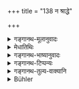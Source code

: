 +++
title = "138 न श्राद्धे"

+++

<details><summary>गङ्गानथ-मूलानुवादः</summary>

At a Śrāddha one should not feed a friend; his acquisition shall be made by means of riches. At a Śrāddha one should feed him whom he regards neither as friend nor as foe.—(138)
</details>

<details><summary>मेधातिथिः</summary>

सत्याम् एव श्रोत्रियत्वादिपूर्वगुणसंपदि मैत्र्यादिनिमित्तेन प्रतिषेधो ऽयम् । **मित्रं** समानसुखदुःखम् आत्मनिर्विशेषं **न श्राद्धे भोजयेत्** । **धनैर्** अन्यैर् **अस्य** मित्रस्य स्वीकारो मैत्रीकरणम् । अविच्छेदो वा मैत्र्यम्, उपकार इति यावत् । न केवलं न मित्रं भोजयेत्, यावद् अरिं शत्रुम् अपि । **नारिं न मित्रं यं विद्यात्** । यत्र न रागो न द्वेषो न चान्यः कश्चित् संबन्धो यत्र प्रीतिनिमित्ता कार्यार्थता शङ्क्यते, अरिमित्रयोः प्रदर्शनार्थत्वात् । तथा संबन्धाशङ्कयैव मातामहादयो ऽनुकल्पपक्षोक्ताः । 

- <u>शत्राव्</u> अपि मैत्रीकरणार्थदानसंभावना यदि, मैत्रीकरणम् इति संग्रहः, अरिसंग्रहणं न कर्तव्यम् । 

- <u>विस्पष्टार्थं</u> भविष्यति ॥ ३.१२८ ॥
</details>

<details><summary>गङ्गानथ-भाष्यानुवादः</summary>

Even when endowed with the aforesaid qualifications of ‘Vedic learning’ and the rest, the man shall not be fed on account of his being a friend; this is the prohibition contained in this verse.

‘*A* *friend*’—one whose happiness and unhappiness are the same as one’s own, and who is in no way different from himself,—‘*one should not feed at a Śrāddha*.’

‘*By means of riches*’— by means of other kinds of gifts—‘the acquisition’ of the friend should be made; his friendship obtained; or the benefit of ‘friendship’ may consist in *non-separation*.

It is not only the friend that one shall not feed; the enemy also should not be fed. ‘*Him whom he regards neither as friend* *nor* *as foe*,’— towards whom one eutertains feelings of neither affection, nor aversion: in regard to whom there could be no suspicion of any relationship due to affection or any other motive; the mention of the ‘friend or foe’ being only illustrative. It is on account of the suspicion of such relationship that the maternal grandfather and others have been mentioned (in 147, 148 below) as secondary alternatives.

“There is possibility of the enemy being fed only where one wishes make a friend of him; hence he also being included under ‘friend’ (should not have been mentioned separately).”

The separate mention is expected to make the matter dearer.—(138)
</details>

<details><summary>गङ्गानथ-टिप्पन्यः</summary>

This verse is quoted in *Madanapārijāta* (p. 559);—in *Aparārka* (p.
448);—in *Hemādri* (Śrāddha, p. 401);—and in *Śrāddhakriyākaumudī* (p.
41), which explains ‘*dhanaiḥ*’ as ‘by presents of other kinds,’ and
‘*saṅgraha*’ as ‘affection.’
</details>

<details><summary>गङ्गानथ-तुल्य-वाक्यानि</summary>

*Gautama* (15).—‘He should not behave towards him as towards a friend.’

*Āpastamba-Dharmasūtra* (17.4).—‘He shall feed such Brāhmaṇas... as are
not related to him either through otra or through marriage or through
Vedic learning or through discipleship.’

*Baudhāyana* (2.8.6).—‘Such as are not related to him through the Veda.’

*Vaśiṣṭha*. (11.14).—‘During the darker fortnight, after the fourth day,
he shall make offerings to the Pitṛs; having, on the previous day, got
together such Brāhmaṇas as are renunciates or hermits or are old, not
engaged in any improper profession, learned in the Veda,—but who are not
his own pupils or disciples. But he shall feed even his disciples, if
they are endowed with exceptional qualities.’

*Mahābhārata* (Anuśāsana, 137.44).—‘One who has offered the Śrāddha
shall not receive a friend; for the purpose of making friends he shall
make presents of riches; in connection with the offerings to gods and
Pitṛs, he shall feed one who is neutral, whom he regards neither as a
friend nor as a foe.’

*Kaśyapa* (Aparārka, p. 448).—‘Enemies...... should not be invited at
Śrāddha.’
</details>

<details><summary>Bühler</summary>

138	Let him not entertain a personal friend at a funeral sacrifice; he may gain his affection by (other) valuable gifts; let him feed at a Sraddha a Brahmana whom he considers neither as a foe nor as a friend.
</details>
